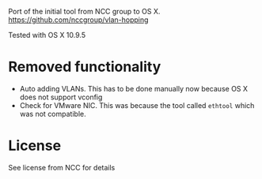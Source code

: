 Port of the initial tool from NCC group to OS X.
https://github.com/nccgroup/vlan-hopping

Tested with OS X 10.9.5

Removed functionality
========================
- Auto adding VLANs. This has to be done manually now because OS X does not support vconfig
- Check for VMware NIC. This was because the tool called `ethtool` which was not compatible.


License
========================
See license from NCC for details
